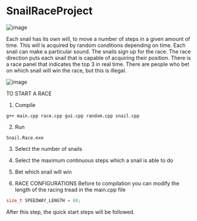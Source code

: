 # SnailRaceProject
![image](https://github.com/JotaCeb/SnailRaceProject/assets/30213400/dda06591-69cc-4eea-a8ed-397135d2804c)

Each snail has its own will, to move a number of steps in a given amount of time.
This will is acquired by random conditions depending on time.
Each snail can make a particular sound.
The snails sign up for the race.
The race direction puts each snail that is capable of acquiring their position.
There is a race panel that indicates the top 3 in real time.
There are people who bet on which snail will win the race, but this is illegal.

![image](https://github.com/JotaCeb/SnailRaceProject/assets/30213400/c3d9d35d-8622-49cc-941c-a23a00a6b5ca)

TO START A RACE
1. Compile
```
g++ main.cpp race.cpp gui.cpp random.cpp snail.cpp
```

2. Run
```
Snail.Race.exe
```

3. Select the number of snails

5. Select the maximum continuous steps which a snail is able to do

7. Bet which snail will win

8. RACE CONFIGURATIONS
Before to compilation you can modify the length of the racing tread in the main.cpp file
```C++
size_t SPEEDWAY_LENGTH = 60;
```
After this step, the quick start steps will be followed.
